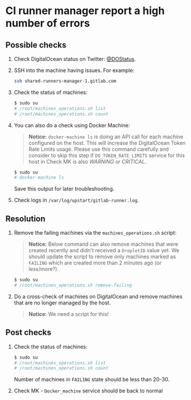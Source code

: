 # CI runner manager report a high number of errors

## Possible checks

1. Check DigitalOcean status on Twitter: [@DOStatus](https://twitter.com/DOStatus).

1. SSH into the machine having issues. For example:

    ```bash
    ssh shared-runners-manager-1.gitlab.com
    ```

1. Check the status of machines:

    ```bash
    $ sudo su
    # /root/machines_operations.sh list
    # /root/machines_operations.sh count
    ```

1. You can also do a check using Docker Machine:

    > **Notice:**
    > `docker-machine ls` is doing an API call for each machine configured on the host. This will increase the
    > DigitalOcean Token Rate Limits usage. Please use this command carefully and consider to skip this step if
    > `DO_TOKEN_RATE_LIMITS` service for this host in Check MK is also _WARNING_ or _CRITICAL_.

    ```bash
    $ sudo su
    # docker-machine ls
    ```

    Save this output for later troubleshooting.

1. Check logs in `/var/log/upstart/gitlab-runner.log`.

## Resolution

1. Remove the failing machines via the `machines_operations.sh` script:

    > **Notice:**
    > Below command can also remove machines that were created recently and didn't received
    > a `DropletID` value yet. We should update the script to remove only machines marked as
    > `FAILING` which are created more than 2 minutes ago (or less/more?).

    ```bash
    $ sudo su
    # /root/machines_operations.sh remove-failing
    ```

1. Do a cross-check of machines on DigitalOcean and remove machines that are no longer managed
   by the host.

    > **Notice:**
    > We need a script for this!

## Post checks

1. Check the status of machines:

    ```bash
    $ sudo su
    # /root/machines_operations.sh list
    # /root/machines_operations.sh count
    ```

    Number of machines in `FAILING` state should be less than 20-30.

1. Check MK - `Docker_machine` service should be back to normal
